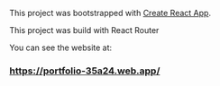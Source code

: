 

This project was bootstrapped with [Create React App](https://create-react-app.dev/).

This project was build with React Router 

   
      
        

You can see the website at: 
### https://portfolio-35a24.web.app/
